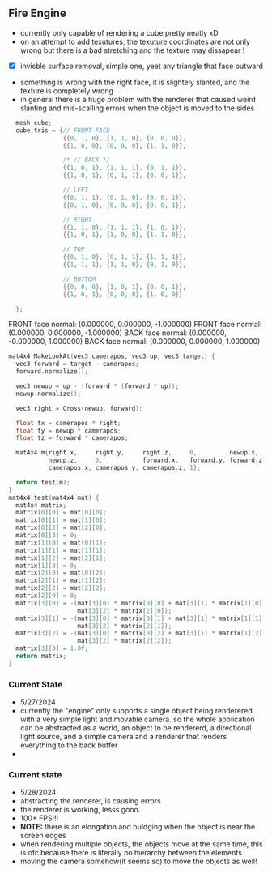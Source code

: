 ## Fire Engine 
- currently only capable of rendering a cube pretty neatly xD 
- on an attempt to add texutures, the texuture coordinates are not only wrong but there is a bad stretching and 
the texture may dissapear ! 
- [X] invisble surface removal, simple one, yeet any triangle that face outward 
- something is wrong with the right face, it is slightely slanted, and the texture is completely wrong 
- in general there is a huge problem with the renderer that caused weird slanting and mis-scalling errors when the object is moved to the sides
``` cpp 
  mesh cube;
  cube.tris = {// FRONT FACE
               {{0, 1, 0}, {1, 1, 0}, {0, 0, 0}},
               {{1, 0, 0}, {0, 0, 0}, {1, 1, 0}},

               /* // BACK */
               {{1, 0, 1}, {1, 1, 1}, {0, 1, 1}},
               {{1, 0, 1}, {0, 1, 1}, {0, 0, 1}},

               // LFFT
               {{0, 1, 1}, {0, 1, 0}, {0, 0, 1}},
               {{0, 1, 0}, {0, 0, 0}, {0, 0, 1}},

               // RIGHT
               {{1, 1, 0}, {1, 1, 1}, {1, 0, 1}},
               {{1, 0, 1}, {1, 0, 0}, {1, 1, 0}},

               // TOP
               {{0, 1, 0}, {0, 1, 1}, {1, 1, 1}},
               {{1, 1, 1}, {1, 1, 0}, {0, 1, 0}},

               // BOTTOM
               {{0, 0, 0}, {1, 0, 1}, {0, 0, 1}},
               {{1, 0, 1}, {0, 0, 0}, {1, 0, 0}}

  };
```
FRONT face normal: (0.000000, 0.000000, -1.000000)
FRONT face normal: (0.000000, 0.000000, -1.000000)
BACK face normal: (0.000000, -0.000000, 1.000000)
BACK face normal: (0.000000, 0.000000, 1.000000)



``` cpp 
mat4x4 MakeLookAt(vec3 camerapos, vec3 up, vec3 target) {
  vec3 forward = target - camerapos;
  forward.normalize();

  vec3 newup = up - (forward * (forward * up));
  newup.normalize();

  vec3 right = Cross(newup, forward);

  float tx = camerapos * right;
  float ty = newup * camerapos;
  float tz = forward * camerapos;

  mat4x4 m{right.x,     right.y,     right.z,     0,         newup.x,   newup.y,
           newup.z,     0,           forward.x,   forward.y, forward.z, 0,
           camerapos.x, camerapos.y, camerapos.z, 1};

  return test(m);
}
mat4x4 test(mat4x4 mat) {
  mat4x4 matrix;
  matrix[0][0] = mat[0][0];
  matrix[0][1] = mat[1][0];
  matrix[0][2] = mat[2][0];
  matrix[0][3] = 0;
  matrix[1][0] = mat[0][1];
  matrix[1][1] = mat[1][1];
  matrix[1][2] = mat[2][1];
  matrix[1][3] = 0;
  matrix[2][0] = mat[0][2];
  matrix[2][1] = mat[1][2];
  matrix[2][2] = mat[2][2];
  matrix[2][0] = 0;
  matrix[3][0] = -(mat[3][0] * matrix[0][0] + mat[3][1] * matrix[1][0] +
                   mat[3][2] * matrix[2][0]);
  matrix[3][1] = -(mat[3][0] * matrix[0][1] + mat[3][1] * matrix[1][1] +
                   mat[3][2] * matrix[2][1]);
  matrix[3][2] = -(mat[3][0] * matrix[0][2] + mat[3][1] * matrix[1][2] +
                   mat[3][2] * matrix[2][2]);
  matrix[3][3] = 1.0f;
  return matrix;
}

```


### Current State
- 5/27/2024
- currently the "engine" only supports a single object being renderered with a very simple light and movable camera. 
so the whole application can be abstracted as a world, an object to be rendererd, a directional light source, and a simple camera and a renderer that renders everything to the back buffer
- 


### Current state

- 5/28/2024
- abstracting the renderer, is causing errors
- the renderer is working, lesss gooo. 
- 100+ FPS!!!
- **NOTE:** there is an elongation and buldging when the object is near the screen edges 
- when rendering multiple objects, the objects move at the same time, this is ofc because there is literally no hierarchy  between the elements 
- moving the camera somehow(it seems so) to move the objects as well!

